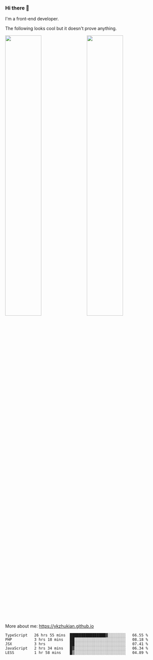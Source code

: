 ### Hi there 👋

I'm a front-end developer.

The following looks cool but it doesn't prove anything.

[<img align="right" width="48%" src="https://github-readme-stats.vercel.app/api?username=ykzhukian&show_icons=true&theme=dracula">](https://github.com/anuraghazra/github-readme-stats)

[<img width="48%" src="https://github-readme-stats.vercel.app/api/top-langs/?username=ykzhukian&layout=compact&theme=dracula">](https://github.com/anuraghazra/github-readme-stats)

More about me: 
https://ykzhukian.github.io

<!--START_SECTION:waka-->
```text
TypeScript   26 hrs 55 mins  ████████████████▓░░░░░░░░   66.55 % 
PHP          3 hrs 18 mins   ██░░░░░░░░░░░░░░░░░░░░░░░   08.18 % 
JSX          3 hrs           ██░░░░░░░░░░░░░░░░░░░░░░░   07.41 % 
JavaScript   2 hrs 34 mins   █▓░░░░░░░░░░░░░░░░░░░░░░░   06.34 % 
LESS         1 hr 58 mins    █▒░░░░░░░░░░░░░░░░░░░░░░░   04.89 % 
```
<!--END_SECTION:waka-->
